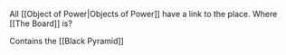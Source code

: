 All [[Object of Power|Objects of Power]] have a link to the place.
Where [[The Board]] is?

Contains the [[Black Pyramid]]